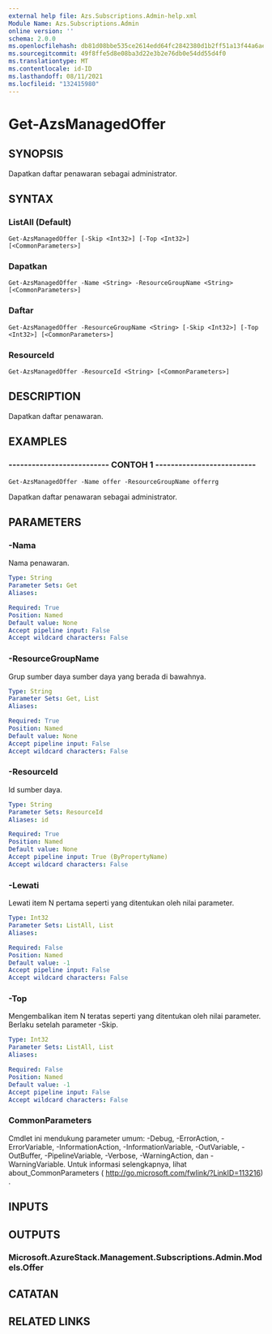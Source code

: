 ```yaml
---
external help file: Azs.Subscriptions.Admin-help.xml
Module Name: Azs.Subscriptions.Admin
online version: ''
schema: 2.0.0
ms.openlocfilehash: db81d08bbe535ce2614edd64fc2842380d1b2ff51a13f44a6ae62f2c6a7cb08c
ms.sourcegitcommit: 49f8ffe5d8e08ba3d22e3b2e76db0e54dd55d4f0
ms.translationtype: MT
ms.contentlocale: id-ID
ms.lasthandoff: 08/11/2021
ms.locfileid: "132415980"
---
```

# Get-AzsManagedOffer

## SYNOPSIS
Dapatkan daftar penawaran sebagai administrator.

## SYNTAX

### ListAll (Default)
```
Get-AzsManagedOffer [-Skip <Int32>] [-Top <Int32>] [<CommonParameters>]
```

### Dapatkan
```
Get-AzsManagedOffer -Name <String> -ResourceGroupName <String> [<CommonParameters>]
```

### Daftar
```
Get-AzsManagedOffer -ResourceGroupName <String> [-Skip <Int32>] [-Top <Int32>] [<CommonParameters>]
```

### ResourceId
```
Get-AzsManagedOffer -ResourceId <String> [<CommonParameters>]
```

## DESCRIPTION
Dapatkan daftar penawaran.

## EXAMPLES

### -------------------------- CONTOH 1 --------------------------
```
Get-AzsManagedOffer -Name offer -ResourceGroupName offerrg
```

Dapatkan daftar penawaran sebagai administrator.

## PARAMETERS

### -Nama
Nama penawaran.

```yaml
Type: String
Parameter Sets: Get
Aliases: 

Required: True
Position: Named
Default value: None
Accept pipeline input: False
Accept wildcard characters: False
```

### -ResourceGroupName
Grup sumber daya sumber daya yang berada di bawahnya.

```yaml
Type: String
Parameter Sets: Get, List
Aliases: 

Required: True
Position: Named
Default value: None
Accept pipeline input: False
Accept wildcard characters: False
```

### -ResourceId
Id sumber daya.

```yaml
Type: String
Parameter Sets: ResourceId
Aliases: id

Required: True
Position: Named
Default value: None
Accept pipeline input: True (ByPropertyName)
Accept wildcard characters: False
```

### -Lewati
Lewati item N pertama seperti yang ditentukan oleh nilai parameter.

```yaml
Type: Int32
Parameter Sets: ListAll, List
Aliases: 

Required: False
Position: Named
Default value: -1
Accept pipeline input: False
Accept wildcard characters: False
```

### -Top
Mengembalikan item N teratas seperti yang ditentukan oleh nilai parameter.
Berlaku setelah parameter -Skip.

```yaml
Type: Int32
Parameter Sets: ListAll, List
Aliases: 

Required: False
Position: Named
Default value: -1
Accept pipeline input: False
Accept wildcard characters: False
```

### CommonParameters
Cmdlet ini mendukung parameter umum: -Debug, -ErrorAction, -ErrorVariable, -InformationAction, -InformationVariable, -OutVariable, -OutBuffer, -PipelineVariable, -Verbose, -WarningAction, dan -WarningVariable. Untuk informasi selengkapnya, lihat about_CommonParameters ( http://go.microsoft.com/fwlink/?LinkID=113216) .

## INPUTS

## OUTPUTS

### Microsoft.AzureStack.Management.Subscriptions.Admin.Models.Offer

## CATATAN

## RELATED LINKS

